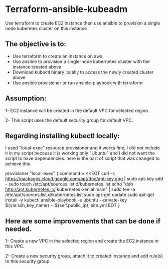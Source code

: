 # Terraform-ansible-kubeadm
Use terraform to create EC2 instance then use ansible to provision a single node kuberetes cluster on this instance

The objective is to:
--------------------
   - Use terraform to create an instance on aws
   - Use ansible to provision a single-node kubernetes cluster with the instance created above
   - Download kubectl binary locally to access the newly created cluster above
   - Use ansible provisioner or run ansible-playbook with terraform

Assumption:
-----------
1- EC2 instance will be created in the default VPC for selected region.

2- This script uses the default security group for default VPC.


Regarding installing kubectl locally:
-------------------------------------
I used "local-exec" resource provisioner and it works fine, I did not include it in my script because it is working only "Ubuntu" and I did not want the script to have dependencies. here is the part of script that was changed to achieve this

provisioner "local-exec" {
command = <<EOT
curl -s https://packages.cloud.google.com/apt/doc/apt-key.gpg | sudo apt-key add -
sudo touch /etc/apt/sources.list.d/kubernetes.list
echo "deb http://apt.kubernetes.io/ kubernetes-xenial main" | sudo tee -a /etc/apt/sources.list.d/kubernetes.list
sudo apt-get update
sudo apt-get install -y kubectl
ansible-playbook -u ubuntu --private-key ${var.ssh_key_name} -i ${self.public_ip}, site.yml
EOT
} 

Here are some improvements that can be done if needed.
------------------------------------------------------

1- Create a new VPC in the selected region and create the EC2 instance in this VPC.

2- Create a new security group, attach it to created instance and add rule(s) to this security group.

